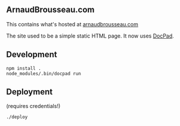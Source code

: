 ## ArnaudBrousseau.com
This contains what's hosted at [arnaudbrousseau.com](http://arnaudbrousseau.com)

The site used to be a simple static HTML page. It now uses [DocPad](http://docpad.org).

## Development

```
npm install .
node_modules/.bin/docpad run
```

## Deployment
(requires credentials!)
```
./deploy
```
